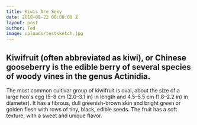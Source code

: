 ```yaml
---
title: Kiwis Are Sexy
date: 2018-08-22 00:00:00 Z
layout: post
author: Ted
image: uploads/testsketch.jpg
---
```


## Kiwifruit (often abbreviated as kiwi), or Chinese gooseberry is the edible berry of several species of woody vines in the genus Actinidia.

The most common cultivar group of kiwifruit is oval, about the size of a large
hen's egg (5–8 cm (2.0–3.1 in) in length and 4.5–5.5 cm (1.8–2.2 in) in
diameter). It has a fibrous, dull greenish-brown skin and bright green or
golden flesh with rows of tiny, black, edible seeds. The fruit has a soft
texture, with a sweet and unique flavor.
